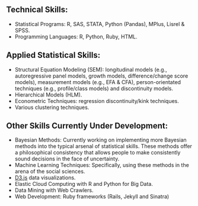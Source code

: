 Technical Skills:
---
- Statistical Programs: R, SAS, STATA, Python (Pandas), MPlus, Lisrel & SPSS.
- Programming Languages: R, Python, Ruby, HTML.

Applied Statistical Skills:
---
- Structural Equation Modeling (SEM): longitudinal models (e.g., autoregressive panel models, growth models, difference/change score models), measurement models (e.g., EFA & CFA), person-orientated techniques (e.g., profile/class models) and discontinuity models.
- Hierarchical Models (HLM).
- Econometric Techniques: regression discontinuity/kink techniques. 
- Various clustering techniques.  

Other Skills Currently Under Development:
---
- Bayesian Methods: Currently working on implementing more Bayesian methods into the typical arsenal of statistical skills. These methods offer a philosophical consistency that allows people to make consistently sound decisions in the face of uncertainty.
- Machine Learning Techniques: Specifically, using these methods in the arena of the social sciences. 
- [D3.js](http://d3js.org) data visualizations.
- Elastic Cloud Computing with R and Python for Big Data.
- Data Mining with Web Crawlers. 
- Web Development: Ruby frameworks (Rails, Jekyll and Sinatra)